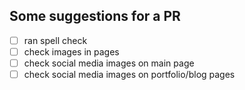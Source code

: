 ## Some suggestions for a PR

* [ ] ran spell check
* [ ] check images in pages
* [ ] check social media images on main page
* [ ] check social media images on portfolio/blog pages
